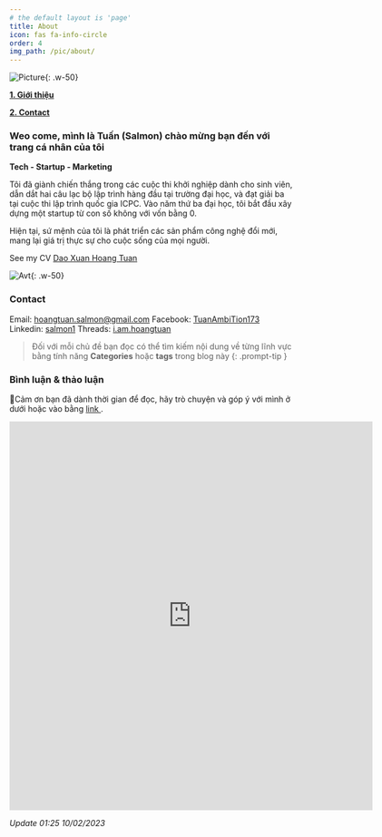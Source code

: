 ```yaml
---
# the default layout is 'page'
title: About
icon: fas fa-info-circle
order: 4
img_path: /pic/about/
---
```


![Picture](traintsv.jpg){: .w-50}

**[1. Giới thiệu](#1)**

**[2. Contact](#2)**



<a name="1"></a>

### Weo come, mình là Tuấn (Salmon) chào mừng bạn đến với trang cá nhân của tôi

**Tech - Startup - Marketing**

Tôi đã giành chiến thắng trong các cuộc thi khởi nghiệp dành cho sinh viên, dẫn dắt hai câu lạc bộ lập trình hàng đầu tại trường đại học, và đạt giải ba tại cuộc thi lập trình quốc gia ICPC. Vào năm thứ ba đại học, tôi bắt đầu xây dựng một startup từ con số không với vốn bằng 0.

Hiện tại, sứ mệnh của tôi là phát triển các sản phẩm công nghệ đổi mới, mang lại giá trị thực sự cho cuộc sống của mọi người.

See my CV [Dao Xuan Hoang Tuan](https://drive.google.com/file/d/1LJlB3SiOBEu3K0nA-gAL367TG5WS_5rU/view?usp=sharing)

![Avt](handsome.jpg){: .w-50}

<a name="2"></a>

### Contact
Email: hoangtuan.salmon@gmail.com
Facebook: [TuanAmbiTion173](https://www.facebook.com/TuanAmbiTion173/)
Linkedin: [salmon1](https://www.linkedin.com/in/salmon1/)
Threads: [i.am.hoangtuan](https://www.threads.net/@i.am.hoangtuan)


> Đối với mỗi chủ đề bạn đọc có thể tìm kiếm nội dung về từng lĩnh vực bằng tính năng **Categories** hoặc **tags** trong blog này
{: .prompt-tip }
<!-- 
<a name="2"></a>

### Resume trẻ trâu của tôi những năm đầu ĐH

**Những thành tựu tôi đã đạt được trong 3 năm học ở IUH**

*2023*
- Đạt giải nhất tại cuộc thi khởi nghiệp đổi mới sáng tạo InnoGreenLife 2023.
- Đạt giải khuyến khích Eureka cấp trường.
- 2 bài báo accepted hội nghị YSC - Nghiên cứu khoa học trẻ IUH

*2022*
- Đạt giải ba ICPC Quốc gia 2022 (Việt Nam) (Cuộc thi lập trình danh giá nhất dành cho sinh viên các trường đại học, cao đẳng trên toàn cầu)
- Là thành viên đội tuyển tin học IUH 2021, 2022 [Trường ĐH Công Nghiệp TP.HCM (IUH)](https://iuh.edu.vn/)
- Giải khuyến khích Eureka cấp trường 2022.
- 1 bài báo accepted hội nghị YSC - Nghiên cứu khoa học trẻ IUH


**Kinh nghiệm làm việc**

- (20/03/2023 Khi là sv năm 2 - 9/2023) Data Engineer, Intern tại [Real-Time Analytics (RTA)](https://rta.vn/vi/trang-chu/)
    1. Crawl data làm giàu dữ liệu doanh nghiệp
    2. Crawl active website Việt Nam
    3. Tạo các công cụ AI Agent để hỗ trợ công việc

    *Hiện tại tôi đã tạm biệt công việc và tập trung vào mục tiêu tương lai của mình*

**Học vấn & hoạt động**

- (2021 - Now) Sinh viên năm 3 tại [Trường ĐH Công Nghiệp TP.HCM (IUH)](https://iuh.edu.vn/)
- Mentor của 2 CLB Programming lab (chuyên về Lập trình thi đấu, [Facebook Page](https://www.facebook.com/iuhcoder), [Group](https://www.facebook.com/groups/olp.iuh)) & AI club IUH - Data Innovation Lab (chuyên về Trí tuệ nhân tạo, [Facebook Page](https://www.facebook.com/aiclub.iuh), [Group](https://www.facebook.com/groups/538890610129932))
- Trợ giảng & giảng viên cho tân sinh viên
- Đã tham gia [Olympic Tin học Sinh viên Việt Nam](https://www.olp.vn/) (2021, 2022), [ICPC Quốc gia](https://www.olp.vn/gi%E1%BB%9Bi-thi%E1%BB%87u/15-n%C4%83m-icpc-vietnam) (2021, 2022), [ICPC Asia](https://icpc.global/) (2021, 2022), [Tiki hackathon](https://hackathon.tiki.vn/) 2022, [UCPC](https://www.uit.edu.vn/ban-biet-gi-ve-ucpc) 2022, [YSC](https://ysc.iuh.edu.vn/vi/) 2022, 2023 [Eureka](https://eureka.khoahoctre.com.vn/) 2022, 2023 [VNOI Cup](https://cup.vnoi.info/rule/) 2022, [Code Tour](https://codetour.org/) 2022, [Meta Hacker Cup](https://www.facebook.com/codingcompetitions/hacker-cup) 2022, [InnoGreenLife](https://startup.iuh.edu.vn/) 2023, [Startup Wheel](https://startupwheel.vn/vi/) 2023, [Summer School in Data Science](https://raw.githubusercontent.com/AppSalmon/My-certificate/main/summer_school_data_science_2023.jpg) 2023, [UIT Data Science challenge](https://dsc.uit.edu.vn/) 2023. [Vietnam Datathon](https://vietnamdatathon.com/) 2023. -->


### Bình luận & thảo luận

📍Cảm ơn bạn đã dành thời gian để đọc, hãy trò chuyện và góp ý với mình ở dưới hoặc vào bằng <a href = "https://forms.gle/ZUrzUFKadCJBAEzaA"> link </a>.

<iframe src="https://docs.google.com/forms/d/e/1FAIpQLSdYX6124QWR49d27Gu08whQH9MhDvXeW9o4KkA-kblLt4URwA/viewform?embedded=true" width="640" height="686" frameborder="0" marginheight="0" marginwidth="0">🔃Đang tải…</iframe>

*Update 01:25 10/02/2023*
